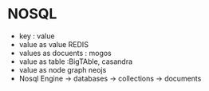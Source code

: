 # NOSQL 
- key : value
- value as value REDIS
- values as docuents : mogos
- value as table :BigTAble, casandra
- value as node graph neojs
- Nosql Engine -> databases -> collections -> documents 
